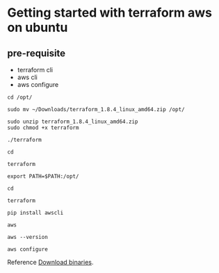 # Getting started with terraform aws on ubuntu

## pre-requisite
- terraform cli
- aws cli
- aws configure

```
cd /opt/

sudo mv ~/Downloads/terraform_1.8.4_linux_amd64.zip /opt/

sudo unzip terraform_1.8.4_linux_amd64.zip 
sudo chmod +x terraform

./terraform 

cd

terraform

export PATH=$PATH:/opt/

cd

terraform

pip install awscli

aws

aws --version

aws configure
```

Reference [Download binaries](https://developer.hashicorp.com/terraform/install?product_intent=terraform#linux).
